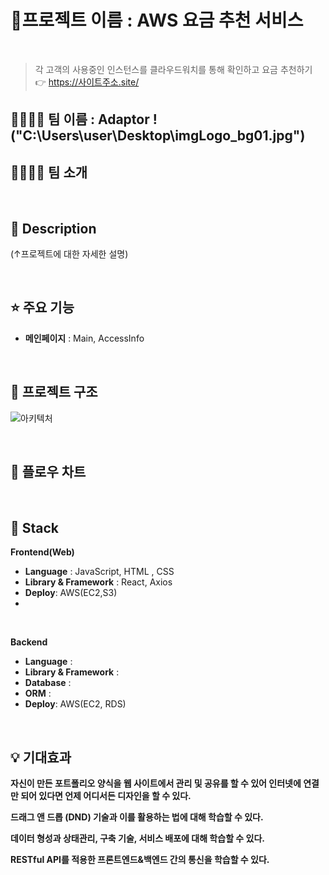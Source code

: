 # 📝프로젝트 이름 : AWS 요금 추천 서비스

<br/>

> 각 고객의 사용중인 인스턴스를 클라우드워치를 통해 확인하고 요금 추천하기 👉 https://사이트주소.site/
> 
## 👨‍👩‍👦‍👦 팀 이름 : Adaptor !("C:\Users\user\Desktop\imgLogo_bg01.jpg")


## 👨‍👩‍👦‍👦 팀 소개 

<br/>


## 📖 Description
(↑프로젝트에 대한 자세한 설명)


<br/>

## ⭐ 주요 기능
- **메인페이지** : Main, AccessInfo

<br/>

## 🔨 프로젝트 구조
![아키텍처](https://firebasestorage.googleapis.com/v0/b/fir-readme-storage.appspot.com/o/%E1%84%89%E1%85%B3%E1%84%8F%E1%85%B3%E1%84%85%E1%85%B5%E1%86%AB%E1%84%89%E1%85%A3%E1%86%BA%202022-06-02%20%E1%84%8B%E1%85%A9%E1%84%92%E1%85%AE%2011.19.37.png?alt=media&token=79093ff3-9c0a-40fd-8721-f0fa54625694)

<br/>

## 🔨 플로우 차트

<br/>

## 🔧 Stack

**Frontend(Web)**
- **Language** : JavaScript, HTML , CSS
- **Library & Framework** : React, Axios
- **Deploy**: AWS(EC2,S3)
- 
<br />

**Backend**
- **Language** : 
- **Library & Framework** :
- **Database** : 
- **ORM** : 
- **Deploy**: AWS(EC2, RDS)

<br/>

## 💡 기대효과

**자신이 만든 포트폴리오 양식을 웹 사이트에서 관리 및 공유를 할 수 있어 인터넷에 연결만 되어 있다면 언제 어디서든 디자인을 할 수 있다.**

**드래그 앤 드롭 (DND) 기술과 이를 활용하는 법에 대해 학습할 수 있다.**

**데이터 형성과 상태관리, 구축 기술, 서비스 배포에 대해 학습할 수 있다.**

**RESTful API를 적용한 프론트엔드&백엔드 간의 통신을 학습할 수 있다.**

<br/>
